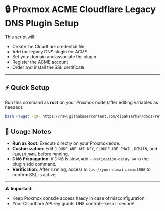 # 🔒 Proxmox ACME Cloudflare Legacy DNS Plugin Setup

This script will:

* Create the Cloudflare credential file
* Add the legacy DNS plugin for ACME
* Set your domain and associate the plugin
* Register the ACME account
* Order and install the SSL certificate

---

## ⚡️ Quick Setup

Run this command as **root** on your Proxmox node (after editing variables as needed):

```bash
bash <(wget -qO- https://raw.githubusercontent.com/dipaksarkar/docs/refs/heads/master/proxmox/cloudflare_acme.sh)
```

## 🔑 Usage Notes

* **Run as Root**: Execute directly on your Proxmox node.
* **Customization**: Edit `CLOUDFLARE_API_KEY`, `CLOUDFLARE_EMAIL`, `DOMAIN`, and `PLUGIN_NAME` before running.
* **DNS Propagation**: If DNS is slow, add `--validation-delay 60` to the plugin add command.
* **Verification**: After running, access `https://your-domain.com:8006` to confirm SSL is active.

---

⚠️ **Important:**

* Keep Proxmox console access handy in case of misconfiguration.
* Your Cloudflare API key grants DNS control—keep it secure!